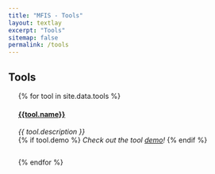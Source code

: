 ```yaml
---
title: "MFIS - Tools"
layout: textlay
excerpt: "Tools"
sitemap: false
permalink: /tools
---
```


## **Tools**


<div style="padding-left: 20px;">

{% for tool in site.data.tools %}

<h4><a href="{{tool.web}}" target="_blank">{{tool.name}}</a></h4>

<div class="row">
<div class="col-sm-10 clearfix">
  <i>{{ tool.description }}<br></i>
  {% if tool.demo %}
  <i>Check out the tool <a href="{{tool.demo}}" target="_blank">demo</a>!</i>
  {% endif %}
  <ul style="overflow: hidden">
  </ul>
</div>
</div>

{% endfor %}

</div>